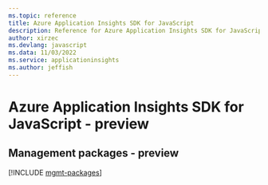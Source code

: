 ```yaml
---
ms.topic: reference
title: Azure Application Insights SDK for JavaScript
description: Reference for Azure Application Insights SDK for JavaScript
author: xirzec
ms.devlang: javascript
ms.data: 11/03/2022
ms.service: applicationinsights
ms.author: jeffish
---
```

# Azure Application Insights SDK for JavaScript - preview

## Management packages - preview
[!INCLUDE [mgmt-packages](application-insights-mgmt-index.md)]